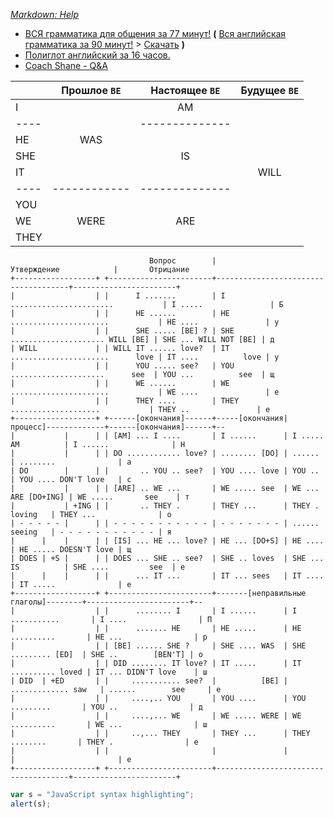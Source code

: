
*[Markdown: Help](https://github.com/adam-p/markdown-here/wiki/Markdown-Cheatsheet)*

* [ВСЯ грамматика для общения за 77 минут!](https://www.youtube.com/watch?v=KeKpqmncB3k) **(** [Вся английская грамматика за 90 минут!](https://www.youtube.com/watch?v=rtmaDeR9Iz8) > [Скачать](https://www.ssyoutube.com/watch?v=rtmaDeR9Iz8) **)**
* [Полиглот английский за 16 часов.](https://www.youtube.com/watch?v=y9fFDpSqKdQ)
* [Coach Shane - Q&A](https://www.youtube.com/watch?v=AGiLUyWvLPI&list=PLKYJHW3dXOM7pXJOZVMb2rr15qg7-cL5D)




|      | Прошлое `BE` | Настоящее `BE` | Будущее `BE` |
| ---- |:------------:|:--------------:|:------------:|
| I    |              | AM             |              |
| ---- |              | -------------- |              |
| HE   | WAS          |                |              |
| SHE  |              | IS             |              |
| IT   |              |                | WILL         |
| ---- | ------------ | -------------- |              |
| YOU  |              |                |              |
| WE   | WERE         | ARE            |              |
| THEY |              |                |              |


```
                               Вопрос        |              Утверждение            |       Отрицание
+------------------+ +-----------------------+-------------------------------------+-----------------------+
|                  | |      I .......        | I .......................           | I .....               | Б
|                  | |      HE ......        | HE ......................           | HE ....               | у
|                  | |      SHE ..... [BE] ? | SHE ..................... WILL [BE] | SHE ... WILL NOT [BE] | д
| WILL             | | WILL IT ...... love?  | IT ......................      love | IT ....          love | у
|                  | |      YOU ..... see?   | YOU .....................      see  | YOU ...          see  | щ
|                  | |      WE ......        | WE ......................           | WE ....               | е
|                  | |      THEY ....        | THEY ....................           | THEY ..               | е
+------------------+ +------[окончания]------+-----[окончания|процесс]-------------+------[окончания]------+--
|           |      | | [AM] ... I ....       | I ......      | I ..... AM          | I ......              | Н
|           |      | | DO ............ love? | ........ [DO] | ......              | ........              | а
| DO        |      | |       .. YOU .. see?  | YOU .... love | YOU ..              | YOU .... DON'T love   | с
|           |      | | [ARE] .. WE ...       | WE ..... see  | WE ... ARE [DO+ING] | WE .....       see    | т
|           | +ING | |       .. THEY .       | THEY ...      | THEY .     loving   | THEY ...              | о
| - - - - - |      | | - - - - - - - - - - - | - - - - - - - | ......     seeing   | - - - - - - - - - - - | я
|      |    |      | | [IS] ... HE ... love? | HE ... [DO+S] | HE ....             | HE ..... DOESN'T love | щ
| DOES | +S |      | | DOES ... SHE .. see?  | SHE .. loves  | SHE ... IS          | SHE ....         see  | е
|      |    |      | |      ... IT ...       | IT ... sees   | IT ....             | IT .....              | е
+------------------+ +-----------------------+-------[неправильные глаголы]--------+-----------------------+--
|                  | |      ........ I       | I ......      | I ...........       | I ....                | П
|                  | |      ....... HE       | HE .....      | HE ..........       | HE ...                | р
|                  | | [BE] ...... SHE ?     | SHE .... WAS  | SHE ......... [ED]  | SHE ..        [BEN'T] | о
|                  | | DID ........ IT love? | IT .....      | IT .......... loved | IT ... DIDN'T love    | ш
| DID  | +ED       | |     ........... see?  |          [BE] | ............. saw   | ......        see     | е
|                  | |     ....,.. YOU       | YOU ....      | YOU .........       | YOU ..                | д
|                  | |     ....,... WE       | WE ..... WERE | WE ..........       | WE ...                | ш
|                  | |     ..,... THEY       | THEY ...      | THEY ........       | THEY .                | е
|                  | |                       |               |                     |                       | е
+------------------+ +-----------------------+-------------------------------------+-----------------------+
```

```javascript
var s = "JavaScript syntax highlighting";
alert(s);
```